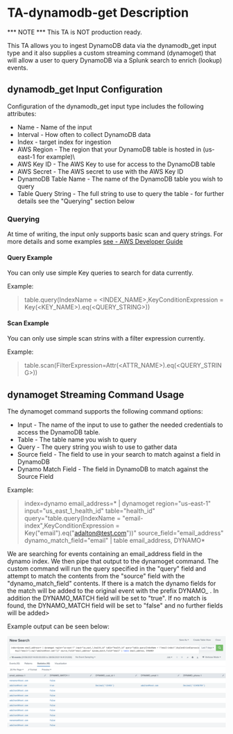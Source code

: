 # TA-dynamodb-get Description

*** NOTE *** 
This TA is NOT production ready.

This TA allows you to ingest DynamoDB data via the dynamodb_get input type and it also supplies a custom streaming command (dynamoget) that will allow a user to query DynamoDB via a Splunk search to enrich (lookup) events.

## dynamodb_get Input Configuration

Configuration of the dynamodb_get input type includes the following attributes:

- Name - Name of the input
- Interval - How often to collect DynamoDB data
- Index - target index for ingestion
- AWS Region - The region that your DynamoDB table is hosted in (us-east-1 for example)\
- AWS Key ID - The AWS Key to use for access to the DynamoDB table
- AWS Secret - The AWS secret to use with the AWS Key ID
- DynamoDB Table Name - The name of the DynamoDB table you wish to query
- Table Query String - The full string to use to query the table - for further details see the "Querying" section below

### Querying

At time of writing, the input only supports basic scan and query strings. For more details and some examples [see - AWS Developer Guide]( https://docs.amazonaws.cn/en_us/amazondynamodb/latest/developerguide/GettingStarted.PHP.04.html)

#### Query Example

You can only use simple Key queries to search for data currently.

Example:
> table.query(IndexName = <INDEX_NAME>,KeyConditionExpression = Key(<KEY_NAME>).eq(<QUERY_STRING>))

#### Scan Example

You can only use simple scan strins with a filter expression currently.

Example:
> table.scan(FilterExpression=Attr(<ATTR_NAME>).eq(<QUERY_STRING>))

## dynamoget Streaming Command Usage

The dynamoget command supports the following command options:

- Input - The name of the input to use to gather the needed credentials to access the DynamoDB table. 
- Table - The table name you wish to query
- Query - The query string you wish to use to gather data
- Source field - The field to use in your search to match against a field in DynamoDB
- Dynamo Match Field - The field in DynamoDB to match against the Source Field

Example:

> index=dynamo email_address=* | dynamoget region="us-east-1" input="us_east_1_health_id" table="health_id" query="table.query(IndexName = \"email-index\",KeyConditionExpression = Key(\"email\").eq(\"adalton@test.com\"))" source_field="email_address" dynamo_match_field="email" | table email_address, DYNAMO*

We are searching for events containing an email_address field in the dynamo index. We then pipe that output to the dynamoget command. The custom command will run the query specified in the "query" field and attempt to match the contents from the "source" field with the "dynamo_match_field" contents. If there is a match the dynamo fields for the match will be added to the original event with the prefix DYNAMO_ . In addition the DYNAMO_MATCH field will be set to "true". If no match is found, the DYNAMO_MATCH field will be set to "false" and no further fields will be added>

Example output can be seen below:

![alt text](https://github.com/bantex01/TA-dynamodb-get/blob/main/README/dynamoget_output.png?raw=true)


